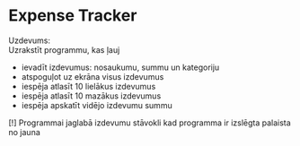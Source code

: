 # Expense Tracker

Uzdevums:  
Uzrakstīt programmu, kas ļauj  
 - ievadīt izdevumus: nosaukumu, summu un kategoriju  
 - atspoguļot uz ekrāna visus izdevumus  
 - iespēja atlasīt 10 lielākus izdevumus  
 - iespēja atlasīt 10 mazākus izdevumus
 - iespēja apskatīt vidējo izdevumu summu  

[!] Programmai jaglabā izdevumu stāvokli kad programma ir izslēgta palaista no jauna  
  
